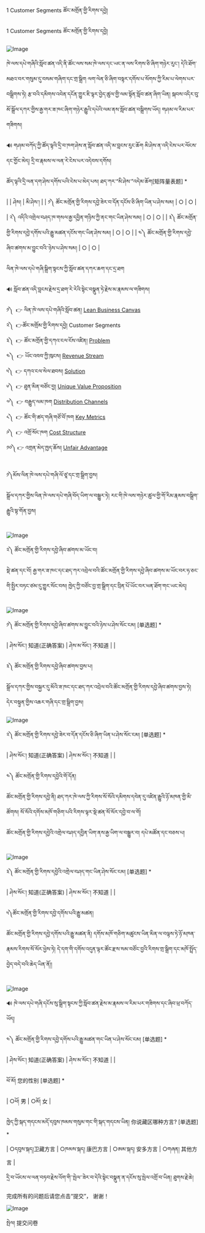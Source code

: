1 Customer Segments ཚོང་མགྲོན་གྱི་རིགས་དབྱེ།

1 Customer Segments ཚོང་མགྲོན་གྱི་རིགས་དབྱེ།



![Image](images/00001.jpeg) 


  
ཁེ་ལས་དཔེ་གཞིའི་སློབ་ཚན་འདི་ནི་ཚོང་ལས་སམ་ཁེ་ལས་དང་ཡང་ན་ལས་རིགས་ཅི་ཞིག་གཉེར་རུང་། དེའི་ཐོག་མཐའ་བར་གསུམ་དུ་བསམ་གཞིག་དང་གྲ་སྒྲིག ལག་ལེན་ཅི་ཞིག་བསྟར་དགོས་པ་སོགས་ཀྱི་རིམ་པ་ལེགས་པར་བསྒྲིགས་ཏེ། རྩ་བའི་དམིགས་འབེན་དངོན་གྱུར་ཇི་ལྟར་བྱེད་ཚུལ་གྱི་ལམ་སྟོན་སློབ་ཚན་ཞིག་ཡིན། སྐབས་འདིར་བུ་མོ་སྒྲོལ་དཀར་གྱིས་རྒྱ་གར་ཟ་ཁང་ཞིག་གཉེར་རྒྱུའི་དཔེའི་ལམ་ནས་སློབ་ཚན་བསྒྲིགས་ཡོད། གཤམ་ལ་རིམ་པར་གཟིགས།  
  
🔊 གཤམ་བཀོད་ཀྱི་ཚོད་ལྟའི་དྲི་བ་ཁག་ཤེས་ན་སློབ་ཚན་འདི་མ་བླངས་རུང་ཆོག མི་ཤེས་ན་འདི་ངེས་པར་ལོངས་དང་གྱོང་མེད། དྲི་བ་རྣམས་ལ་ལན་རེ་ངེས་པར་འདེབས་དགོས།



  
ཚོད་ལྟའི་དྲི་ལན་དག་ཤེས་དགོས་པའི་ངེས་པ་མེད་པས། ཐད་ཀར་“མི་ཤེས་”འདེམ་ཆོག[矩阵量表题] *




|  | ཤེས། | མི་ཤེས་། |
| ༡༽ ཚོང་མགྲོན་གྱི་རིགས་དབྱེ་ཟེར་བ་དོན་དངོས་ཅི་ཞིག་ཡིན་པ་ཤེས་སམ། | ○ | ○ |
| ༢༽ འདིའི་འགྲེལ་བཤད་ཁ་གསལ་རྒྱ་དབྱིན་གཉིས་ཀྱི་ནང་གང་ཡིན་ཤེས་སམ། | ○ | ○ |
| ༣༽ ཚོང་མགྲོན་གྱི་རིགས་དབྱེ་དགོས་པའི་རྒྱུ་མཚན་དངོས་གང་ཡིན་ཤེས་སམ། | ○ | ○ |
| ༤༽ ཚོང་མགྲོན་གྱི་རིགས་དབྱེ་ཞིབ་ཚགས་མ་བྱུང་བའི་་ཉེས་པ་ཤེས་སམ། | ○ | ○ |



ལིན་ཁེ་ལས་དཔེ་གཞི་སྒྲིག་སྟངས་ཀྱི་སློབ་ཚན་དཀར་ཆག་དང་དྲ་ཐག  
  
🔊 སློབ་ཚན་འདི་བླངས་རྗེས་དྲ་ཐག་རེ་རེའི་སྟེང་བསྣུན་ཏེ་རྗེས་མ་རྣམས་ལ་གཟིགས།  
  
༡༽  👉 ལིན་ཁེ་ལས་དཔེ་གཞིའི་སློབ་ཚན། [Lean Business Canvas](https://r.wjx.com/redirect.aspx?url=https%3A%2F%2Fwww.wjx.cn%2Fwjx%2Fdesign%2Fpreviewq.aspx%3Factivity%3D101024415%26s%3D1&activity=101186626)  
༢༽  👉ཚོང་མགྲོམ་གྱི་རིགས་དབྱེ། Customer Segments  
༣༽  👉 ཚོང་མགྲོན་གྱི་དཀའ་ངལ་ངོས་འཛིན། [Problem](https://r.wjx.com/redirect.aspx?url=https%3A%2F%2Fwww.wjx.cn%2Fnewwjx%2Fjoin%2Fjqnew.aspx%3Fq%3D101336590%26w%3D1%26t%3D637438001705476371&activity=101186626)  
༤༽  👉 ཡོང་འབབ་ཀྱི་ཁུངས། [Revenue Stream](https://r.wjx.com/redirect.aspx?url=https%3A%2F%2Fwww.wjx.cn%2Fwjx%2Fdesign%2Fpreviewq.aspx%3Factivity%3D101446095%26s%3D1&activity=101186626)  
༥༽  👉 དཀའ་ངལ་སེལ་ཐབས། [Solution](https://r.wjx.com/redirect.aspx?url=https%3A%2F%2Fwww.wjx.cn%2Fnewwjx%2Fjoin%2Fjqnew.aspx%3Fq%3D101481846%26w%3D1%26t%3D637438232463287893&activity=101186626)  
༦༽  👉 ཐུན་མིན་བཙོང་བྱ། [Unique Value Proposition](https://r.wjx.com/redirect.aspx?url=https%3A%2F%2Fwww.wjx.cn%2Fwjx%2Fdesign%2Fpreviewq.aspx%3Factivity%3D101512337%26s%3D1&activity=101186626)  
༧༽  👉 བརྒྱུད་ལམ་ཁག [Distribution Channels](https://r.wjx.com/redirect.aspx?url=https%3A%2F%2Fwww.wjx.cn%2Fnewwjx%2Fjoin%2Fjqnew.aspx%3Fq%3D101604490%26w%3D1%26t%3D637439041157730575&activity=101186626)  
༨༽  👉 ཚོང་གི་ཚད་གཞི་གཙོ་བོ་ཁག [Key Metrics](https://r.wjx.com/redirect.aspx?url=https%3A%2F%2Fwww.wjx.cn%2Fnewwjx%2Fjoin%2Fjqnew.aspx%3Fq%3D101626706%26w%3D1%26t%3D637441507815758608&activity=101186626)  
༩༽  👉 འགྲོ་སོང་ཁག [Cost Structure](https://r.wjx.com/redirect.aspx?url=https%3A%2F%2Fwww.wjx.cn%2Fnewwjx%2Fjoin%2Fjqnew.aspx%3Fq%3D101872331%26w%3D1%26t%3D637441663364674019&activity=101186626)  
༡༠༽ 👉 འགྲན་མེད་ཁྱད་ཆོས། [Unfair Advantage](https://r.wjx.com/redirect.aspx?url=https%3A%2F%2Fwww.wjx.cn%2Fwjx%2Fdesign%2Fpreviewq.aspx%3Factivity%3D101909269%26s%3D1&activity=101186626)  
 



༡༽མོས་ལིན་ཁེ་ལས་དཔེ་གཞི་ལོ་ཙཱ་དང་གྲ་སྒྲིག་བྱས།  
  
སྒྲོལ་དཀར་གྱིས་ལིན་ཁེ་ལས་དཔེ་གཞི་བོད་ཡིག་ལ་བསྒྱུར་ཏེ། རང་གི་ཁེ་ལས་གཉེར་ཚུལ་གྱི་གོ་རིམ་རྣམས་བསྒྲིག་རྒྱུའི་སྟ་གོན་བྱས།  
 


![Image](images/000002.png)




  
༢༽ ཚོང་མགྲོན་གྱི་རིགས་དབྱེ་ཞིབ་ཚགས་མ་ཡོང་བ།  
  
སྡེ་ཚན་དང་བོ། རྒྱ་གར་ཟ་ཁང་དང་ཐད་ཀར་འབྲེལ་བའི་ཚོང་མགྲོན་གྱི་རིགས་དབྱེ་ཞིབ་ཚགས་མ་ཡོང་བར་ཧ་ཅང་གི་སྤྱིར་བཏང་ཙམ་དུ་གྱུར་སོང་བས། ཁྱེད་ཀྱི་བཙོང་བྱ་གྲ་སྒྲིག་དང་བྲིན་པོ་ཡོང་བར་ཕན་ཐོག་གང་ཡང་མེད།  
 


![Image](images/000006.png)




  
༡༽ ཚོང་མགྲོན་གྱི་རིགས་དབྱེ་ཞིབ་ཚགས་མ་བྱུང་བའི་ཉེས་པ་ཤེས་སོང་ངམ། [单选题] *




| ཤེས་སོང་། 知道(正确答案) | ཤེས་མ་སོང་། 不知道 |  |



༣༽ ཚོང་མགྲོན་གྱི་རིགས་དབྱེ་ཞིབ་ཚགས་བྱས་པ།  
  
སྒྲོལ་དཀར་གྱིས་བསྐྱར་དུ་མོའི་ཟ་ཁང་དང་ཐད་ཀར་འབྲེལ་བའི་ཚོང་མགྲོན་གྱི་རིགས་དབྱེ་ཞིབ་ཚགས་བྱས་ཏེ། དེར་བསྟུན་གྱིས་འཆར་གཞི་དང་གྲ་སྒྲིག་བྱས།  



![Image](images/000007.png)




  
༢༽ ཚོང་མགྲོན་གྱི་རིགས་དབྱེ་ཟེར་བ་དོན་དངོས་ཅི་ཞིག་ཡིན་པ་ཤེས་སོང་ངམ། [单选题] *




| ཤེས་སོང་། 知道(正确答案) | ཤེས་མ་སོང་། 不知道 |  |



༤༽ ཚོང་མགྲོན་གྱི་རིགས་དབྱེའི་གོ་དོན།  
  
ཚོང་མགྲོན་གྱི་རིགས་དབྱེ་ནི། ཐད་ཀར་ཁེ་ལས་ཀྱི་རིགས་སོ་སོའི་དམིགས་དབེན་དུ་འཛིན་རྒྱུའི་ཉོ་མཁན་གྱི་མི་ཚོགས། སོ་སོའི་དགོས་མཁོ་གཅིག་པའི་རིགས་ལྟར་སྡེ་ཚན་སོ་སོར་དབྱེ་བ་ལ་གོ།  



ཚོང་མགྲོན་གྱི་རིགས་དབྱེའི་འགྲེལ་བཤད་དབྱིན་ཡིག་ནས་རྒྱ་ཡིག་ལ་བསྒྱུར་བ། དཔེ་མཚོན་དང་བཅས་པ།  
 


![Image](images/000003.png)




  
༣༽ ཚོང་མགྲོན་གྱི་རིགས་དབྱེའི་འགྲེལ་བཤད་གང་ཡིན་ཤེས་སོང་ངམ། [单选题] *




| ཤེས་སོང་། 知道(正确答案) | ཤེས་མ་སོང་། 不知道 |  |



༥༽ཚོང་མགྲོན་གྱི་རིགས་དབྱེ་དགོས་པའི་རྒྱུ་མཚན།  
  
ཚོང་མགྲོན་གྱི་རིགས་དབྱེ་དགོས་པའི་རྒྱུ་མཚན་ནི། དགོས་མཁོ་གཅིག་མཚུངས་ཡིན་མིན་ལ་བལྟས་ཏེ་ཉོ་མཁན་རྣམས་རིགས་སོ་སོར་ཕྱེས་ཏེ། དེ་དག་གི་དགོས་འདུན་ལྟར་ཚོང་རྫས་སམ་བཙོང་བྱའི་རིགས་གྲ་སྒྲིག་དང་མཁོ་སྤྲོད་བྱེད་བདེ་བའི་ཆེད་ཡིན་ནོ།།  
 


![Image](images/000005.png)


  
🔊 ཁེ་ལས་དཔེ་གཞི་དངོས་སུ་སྒྲིག་སྟངས་ཀྱི་སློབ་ཚན་རྗེས་མ་རྣམས་ལ་རིམ་པར་གཟིགས་དང་ཞིབ་ཕྲ་བཀོད་ཡོད།



  
༤༽ ཚོང་མགྲོན་གྱི་རིགས་དབྱེ་དགོས་པའི་རྒྱུ་མཚན་གང་ཡིན་པ་ཤེས་སོང་ངམ། [单选题] *




| ཤེས་སོང་། 知道(正确答案) | ཤེས་མ་སོང་། 不知道 |  |



ཕོ་མོ། 您的性别 [单选题] *




| ○ཕོ། 男 | ○མོ། 女 |



ཁྱེད་ཀྱི་སྐད་གདངས་མདོ་དབུས་ཁམས་གསུམ་གང་གི་སྐད་གདངས་ཡིན། 你说藏区哪种方言? [单选题] *




| ○དབུས་སྐད།卫藏方言 | ○ཁམས་སྐད། 康巴方言 | ○ཨམ་སྐད། 安多方言 | ○གཞན། 其他方言 |



དྲི་བ་ཡོངས་ལ་ལན་བཏབ་རྗེས་འོག་གི་་སྤེལ་་ཟེར་བ་དེའི་སྟེང་བསྣུན་ན་དངོས་སུ་སྤེལ་འགྲོ་བ་ཡིན། ཐུགས་རྗེ་ཆེ།  
  
完成所有的问题后请您点击“提交”， 谢谢！ 


![Image](images/000000.png)


སྤེལ། 提交问卷






